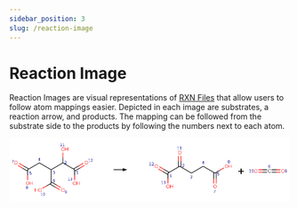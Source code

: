 ```yaml
---
sidebar_position: 3
slug: /reaction-image
---
```


# Reaction Image
Reaction Images are visual representations of [RXN Files](/metamdb-docs/rxn-file) that allow users to follow atom mappings easier. Depicted in each image are substrates, a reaction arrow, and products. The mapping can be followed from the substrate side to the products by following the numbers next to each atom.


![Reaction Image IDH](../assets/img/aam_example.png)